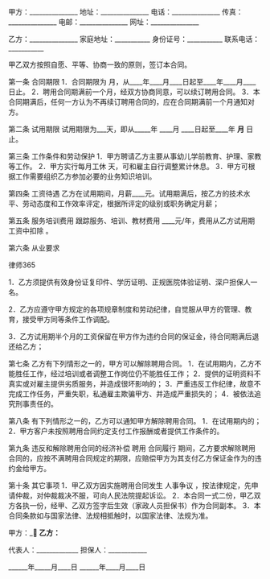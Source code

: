 
 


甲方：_______________
地址：_______________
电话：_______________
传真：_______________
电邮：_______________
网址：_______________


乙方：_______________
家庭地址：___________
身份证号：___________
联系电话：___________


甲乙双方按照自愿、平等、协商一致的原则，签订本合同。


第一条 合同期限
1．合同期限为 月，从____年____月____日起至____年____月____日止。
2．聘用合同期满前一个月，经双方协商同意，可以续订聘用合同。
3．本合同期满后，任何一方认为不再续订聘用合同的，应在合同期满前一个月通知对方。


第二条 试用期限
试用期限为___天，即从_____年 ____月 ____日起至____年 ____月____ 日止。


第三条 工作条件和劳动保护
1．甲方聘请乙方主要从事幼儿学前教育、护理、家教等工作。
2．甲方实行每月工休 天，可和雇主自行调整累计休息。
3．甲方可根据工作需要组织乙方参加必要的业务知识培训。


第四条 工资待遇
乙方在试用期间，月薪____元。试用期满后，按乙方的技术水平、劳动态度和工作效率评定，根据所评定的级别或职务确定月薪；


第五条 服务培训费用
跟踪服务、培训、教材费用 ____元/年，费用从乙方试用期工资中扣除 。


第六条 从业要求




 
律师365






1．乙方须提供有效身份证复印件、学历证明、正规医院体验证明、深户担保人一名。

2．乙方应遵守甲方规定的各项规章制度和劳动纪律，自觉服从甲方的管理、教育，接受甲方同等条件工作调配。

3．乙方试用期半个月的工资保留在甲方作为违约合同的保证金，待合同期满后退还给乙方；




第七条 乙方有下列情形之一的，甲方可以解除聘用合同。
1．在试用期内，乙方不能胜任工作，经过培训或者调整工作岗位仍不能胜任工作；
2．提供的证明资料不真实或对雇主提供劣质服务，并造成很坏影响的；
3．严重违反工作纪律，故意不完成工作任务，严重失职，私通雇主欺骗甲方、并造成严重损失的；
4．被依法追究刑事责任的。


第八条 有下列情形之一的，乙方可以通知甲方解除聘用合同。
1．在试用期内的；
2．甲方客户未按照聘用合同约定支付工作报酬或者提供工作条件的。


第九条 违反和解除聘用合同的经济补偿
聘用
合同履行
期间，乙方要求解除聘用合同的，应按不满聘用合同规定的期限，应赔偿甲方为其支付乙方保证金作为的违约金给甲方。


第十条 其它事项
1．甲乙双方因实施聘用合同发生
人事争议
，按法律规定，先申请仲裁，对仲裁裁决不服，可向人民法院提起诉讼。
2．本合同一式二份，甲乙双方各执一份，经甲、乙双方签字后生效（家政人员担保书）作为合同副本。
3．本合同条款如与国家法律、法规相抵触时，以国家法律、法规为准。


 



 甲方：_______________ 乙方：______________
 
代表人：_____________ 担保人：____________
 
______年_____月____日    ______年____月____日
 

 
 

 
 
 
  
 
  
 
   


   
 

   


   


   
 
 
  
 
 
 

